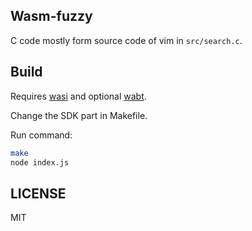 ## Wasm-fuzzy

C code mostly form source code of vim in `src/search.c`.

## Build

Requires [wasi](https://github.com/WebAssembly/wasi-sdk) and optional [wabt](https://github.com/WebAssembly/wabt).

Change the SDK part in Makefile.

Run command:

```sh
make
node index.js
```

## LICENSE

MIT

